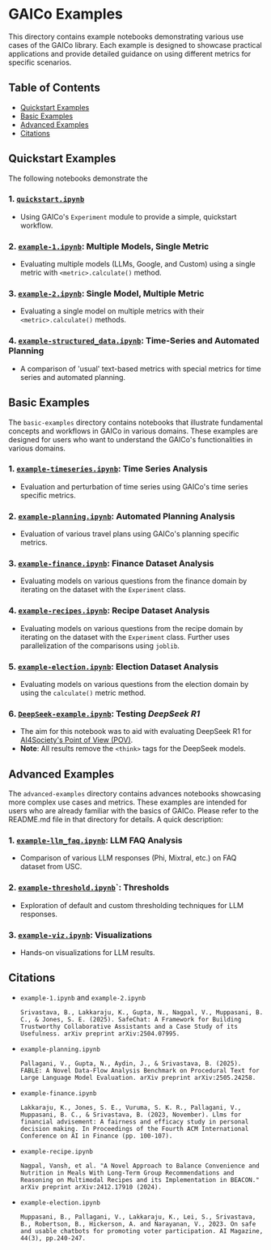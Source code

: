 # GAICo Examples

This directory contains example notebooks demonstrating various use cases of the GAICo library. Each example is designed to showcase practical applications and provide detailed guidance on using different metrics for specific scenarios.

## Table of Contents

- [Quickstart Examples](#quickstart-examples)
- [Basic Examples](#basic-examples)
- [Advanced Examples](#advanced-examples)
- [Citations](#citations)

## Quickstart Examples

The following notebooks demonstrate the

### 1. [`quickstart.ipynb`](quickstart.ipynb)

- Using GAICo's `Experiment` module to provide a simple, quickstart workflow.

### 2. [`example-1.ipynb`](example-1.ipynb): Multiple Models, Single Metric

- Evaluating multiple models (LLMs, Google, and Custom) using a single metric with `<metric>.calculate()` method.

### 3. [`example-2.ipynb`](example-2.ipynb): Single Model, Multiple Metric

- Evaluating a single model on multiple metrics with their `<metric>.calculate()` methods.

### 4. [`example-structured_data.ipynb`](example-structured_data.ipynb): Time-Series and Automated Planning

- A comparison of 'usual' text-based metrics with special metrics for time series and automated planning.

## Basic Examples

The `basic-examples` directory contains notebooks that illustrate fundamental concepts and workflows in GAICo in various domains. These examples are designed for users who want to understand the GAICo's functionalities in various domains.

### 1. [`example-timeseries.ipynb`](basic-examples/example-timeseries.ipynb): Time Series Analysis

- Evaluation and perturbation of time series using GAICo's time series specific metrics.

### 2. [`example-planning.ipynb`](basic-examples/example-planning.ipynb): Automated Planning Analysis

- Evaluation of various travel plans using GAICo's planning specific metrics.

### 3. [`example-finance.ipynb`](basic-examples/example-finance.ipynb): Finance Dataset Analysis

- Evaluating models on various questions from the finance domain by iterating on the dataset with the `Experiment` class.

### 4. [`example-recipes.ipynb`](basic-examples/example-recipes.ipynb): Recipe Dataset Analysis

- Evaluating models on various questions from the recipe domain by iterating on the dataset with the `Experiment` class. Further uses parallelization of the comparisons using `joblib`.

### 5. [`example-election.ipynb`](basic-examples/example-election.ipynb): Election Dataset Analysis

- Evaluating models on various questions from the election domain by using the `calculate()` metric method.

### 6. [`DeepSeek-example.ipynb`](basic-examples/example-DeepSeek.ipynb): Testing _DeepSeek R1_

- The aim for this notebook was to aid with evaluating DeepSeek R1 for [AI4Society's Point of View (POV)](https://drive.google.com/file/d/1ErR1xT7ftvmHiUyYrdUbjyd4qCK_FxKX/view?usp=sharing).
- **Note**: All results remove the `<think>` tags for the DeepSeek models.

## Advanced Examples

The `advanced-examples` directory contains advances notebooks showcasing more complex use cases and metrics. These examples are intended for users who are already familiar with the basics of GAICo. Please refer to the README.md file in that directory for details. A quick description:

### 1. [`example-llm_faq.ipynb`](advanced-examples/example-llm_faq.ipynb): LLM FAQ Analysis

- Comparison of various LLM responses (Phi, Mixtral, etc.) on FAQ dataset from USC.

### 2. [`example-threshold.ipynb`](advanced-examples/example-threshold.ipynb)`: Thresholds

- Exploration of default and custom thresholding techniques for LLM responses.

### 3. [`example-viz.ipynb`](advanced-examples/example-viz.ipynb): Visualizations

- Hands-on visualizations for LLM results.

## Citations

- `example-1.ipynb` and `example-2.ipynb`

  ```
  Srivastava, B., Lakkaraju, K., Gupta, N., Nagpal, V., Muppasani, B. C., & Jones, S. E. (2025). SafeChat: A Framework for Building Trustworthy Collaborative Assistants and a Case Study of its Usefulness. arXiv preprint arXiv:2504.07995.
  ```

- `example-planning.ipynb`

  ```
  Pallagani, V., Gupta, N., Aydin, J., & Srivastava, B. (2025). FABLE: A Novel Data-Flow Analysis Benchmark on Procedural Text for Large Language Model Evaluation. arXiv preprint arXiv:2505.24258.
  ```

- `example-finance.ipynb`

  ```
  Lakkaraju, K., Jones, S. E., Vuruma, S. K. R., Pallagani, V., Muppasani, B. C., & Srivastava, B. (2023, November). Llms for financial advisement: A fairness and efficacy study in personal decision making. In Proceedings of the Fourth ACM International Conference on AI in Finance (pp. 100-107).
  ```

- `example-recipe.ipynb`

  ```
  Nagpal, Vansh, et al. "A Novel Approach to Balance Convenience and Nutrition in Meals With Long-Term Group Recommendations and Reasoning on Multimodal Recipes and its Implementation in BEACON." arXiv preprint arXiv:2412.17910 (2024).
  ```

- `example-election.ipynb`

  ```
  Muppasani, B., Pallagani, V., Lakkaraju, K., Lei, S., Srivastava, B., Robertson, B., Hickerson, A. and Narayanan, V., 2023. On safe and usable chatbots for promoting voter participation. AI Magazine, 44(3), pp.240-247.
  ```
